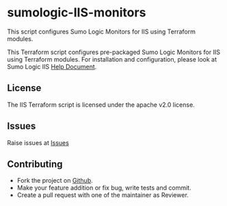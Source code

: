 # sumologic-IIS-monitors

This script configures Sumo Logic Monitors for IIS using Terraform modules.

This Terraform script configures pre-packaged Sumo Logic Monitors for IIS using Terraform modules.
For installation and configuration, please look at Sumo Logic IIS [Help Document](https://help.sumologic.com/07Sumo-Logic-Apps/04Microsoft-and-Azure/IIS_10).
## License

The IIS Terraform script is licensed under the apache v2.0 license.

## Issues

Raise issues at [Issues](https://github.com/SumoLogic/terraform-sumologic-sumo-logic-monitor/issues)

## Contributing

* Fork the project on [Github](https://github.com/SumoLogic/terraform-sumologic-sumo-logic-monitor).
* Make your feature addition or fix bug, write tests and commit.
* Create a pull request with one of the maintainer as Reviewer.
